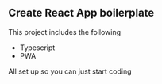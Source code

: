 ## Create React App boilerplate

This project includes the following

- Typescript
- PWA

All set up so you can just start coding